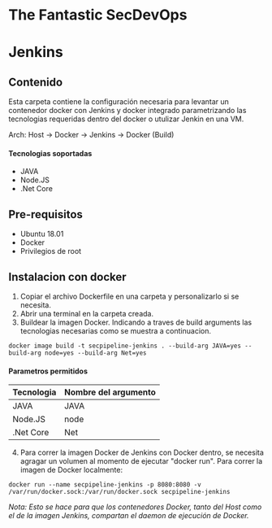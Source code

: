 # The Fantastic SecDevOps
# Jenkins

## Contenido 

Esta carpeta contiene la configuración necesaria para levantar un contenedor docker con Jenkins y docker integrado parametrizando las tecnologias requeridas dentro del docker o utulizar Jenkin en una VM.

Arch: Host -> Docker -> Jenkins -> Docker (Build)

#### Tecnologias soportadas

- JAVA
- Node.JS
- .Net Core

## Pre-requisitos

- Ubuntu 18.01
- Docker
- Privilegios de root

## Instalacion con docker

1) Copiar el archivo Dockerfile en una carpeta y personalizarlo si se necesita.
2) Abrir una terminal en la carpeta creada.
3) Buildear la imagen Docker. Indicando a traves de build arguments las tecnologias necesarias como se muestra a continuacion.
```
docker image build -t secpipeline-jenkins . --build-arg JAVA=yes --build-arg node=yes --build-arg Net=yes
```

#### Parametros permitidos

| Tecnologia | Nombre del argumento |
|------------|----------------------|
| JAVA       | JAVA                 |
| Node.JS    | node                 |
| .Net Core  | Net                  |


4) Para correr la imagen Docker de Jenkins con Docker dentro, se necesita agragar un volumen al  momento de ejecutar "docker run". Para correr la imagen de Docker localmente: 
```
docker run --name secpipeline-jenkins -p 8080:8080 -v /var/run/docker.sock:/var/run/docker.sock secpipeline-jenkins
```
*Nota: Esto se hace para que los contenedores Docker, tanto del Host como el de la imagen Jenkins, compartan el daemon de ejecución de Docker.*